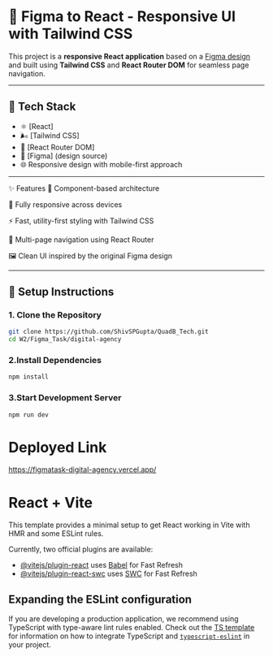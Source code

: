# 🎨 Figma to React - Responsive UI with Tailwind CSS

This project is a **responsive React application** based on a [Figma design](#) and built using **Tailwind CSS** and **React Router DOM** for seamless page navigation.

---

## 🚀 Tech Stack

- ⚛️ [React]
- 🌬️ [Tailwind CSS]
- 🧭 [React Router DOM]
- 📐 [Figma] (design source)
- 🌐 Responsive design with mobile-first approach

---

✨ Features
🧱 Component-based architecture

📱 Fully responsive across devices

⚡ Fast, utility-first styling with Tailwind CSS

🔀 Multi-page navigation using React Router

🖼️ Clean UI inspired by the original Figma design



---

## 🔧 Setup Instructions

### 1. Clone the Repository

```bash
git clone https://github.com/ShivSPGupta/QuadB_Tech.git
cd W2/Figma_Task/digital-agency
```

### 2.Install Dependencies
```bash
npm install
```
### 3.Start Development Server
```bash
npm run dev
```
# Deployed Link
https://figmatask-digital-agency.vercel.app/


# React + Vite

This template provides a minimal setup to get React working in Vite with HMR and some ESLint rules.

Currently, two official plugins are available:

- [@vitejs/plugin-react](https://github.com/vitejs/vite-plugin-react/blob/main/packages/plugin-react) uses [Babel](https://babeljs.io/) for Fast Refresh
- [@vitejs/plugin-react-swc](https://github.com/vitejs/vite-plugin-react/blob/main/packages/plugin-react-swc) uses [SWC](https://swc.rs/) for Fast Refresh

## Expanding the ESLint configuration

If you are developing a production application, we recommend using TypeScript with type-aware lint rules enabled. Check out the [TS template](https://github.com/vitejs/vite/tree/main/packages/create-vite/template-react-ts) for information on how to integrate TypeScript and [`typescript-eslint`](https://typescript-eslint.io) in your project.
